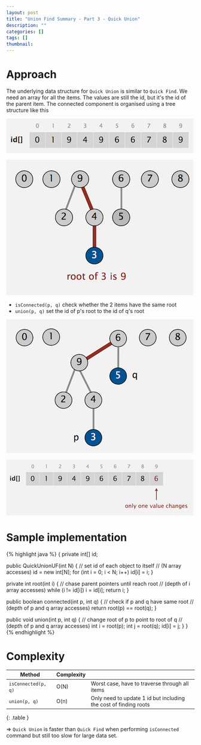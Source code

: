 ```yaml
---
layout: post
title: "Union Find Summary - Part 3 - Quick Union"
description: ""
categories: []
tags: []
thumbnail:
---
```


# Approach

The underlying data structure for `Quick Union` is similar to `Quick Find`. We need an array for all
the items. The values are still the id, but it's the id of the parent item. The connected component
is organised using a tree structure like this

![](/files/2018-04-30-union-find-summary/img5.png)

![](/files/2018-04-30-union-find-summary/img6.png)

- `isConnected(p, q)` check whether the 2 items have the same root
- `union(p, q)` set the id of p's root to the id of q's root

<!-- more -->

![](/files/2018-04-30-union-find-summary/img7.png)

![](/files/2018-04-30-union-find-summary/img8.png)

# Sample implementation

{% highlight java %}
{
  private int[] id;

  public QuickUnionUF(int N)
  {
    // set id of each object to itself
    // (N array accesses)
    id = new int[N];
    for (int i = 0; i < N; i++) id[i] = i;
  }

  private int root(int i)
  {
    // chase parent pointers until reach root
    // (depth of i array accesses)
    while (i != id[i]) i = id[i];
    return i;
  }

  public boolean connected(int p, int q)
  {
    // check if p and q have same root
    // (depth of p and q array accesses)
    return root(p) == root(q);
  }

  public void union(int p, int q)
  {
    // change root of p to point to root of q
    // (depth of p and q array accesses)
    int i = root(p);
    int j = root(q);
    id[i] = j;
  }
}
{% endhighlight %}

# Complexity

|Method|Complexity||
|----|----|----|
|`isConnected(p, q)`|O(N)|Worst case, have to traverse through all items|
|`union(p, q)`|O(n)|Only need to update 1 id but including the cost of finding roots|
{: .table }

=> `Quick Union` is faster than `Quick Find` when performing `isConnected` command but still too slow
for large data set.
